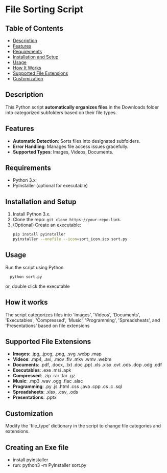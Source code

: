 # File Sorting Script

## Table of Contents

-   [Description](#description)
-   [Features](#features)
-   [Requirements](#requirements)
-   [Installation and Setup](#installation-and-setup)
-   [Usage](#usage)
-   [How It Works](#how-it-works)
-   [Supported File Extensions](#supported-file-extensions)
-   [Customization](#customization)

## Description

This Python script **automatically organizes files** in the Downloads folder into categorized subfolders based on their file types.

## Features

-   **Automatic Detection**: Sorts files into designated subfolders.
-   **Error Handling**: Manages file access issues gracefully.
-   **Supported Types**: Images, Videos, Documents.

## Requirements

-   Python 3.x
-   PyInstaller (optional for executable)

## Installation and Setup

1. Install Python 3.x.
2. Clone the repo: `git clone https://your-repo-link`.
3. (Optional) Create an executable:
    ```bash
    pip install pyinstaller
    pyinstaller --onefile --icon=sort_icon.ico sort.py
    ```

## Usage

Run the script using Python

```
  python sort.py
```

or, double click the executable

## How it works

The script categorizes files into 'Images', 'Videos', 'Documents', 'Executables', 'Compressed', 'Music', 'Programming', 'Spreadsheats', and 'Presentations' based on file extensions

## Supported File Extensions

-   **Images**: .jpg, .jpeg, .png, .svg .webp .map
-   **Videos**: .mp4, .avi, .mov .flv .mkv .wmv .webm
-   **Documents**: .pdf, .docx, .txt .doc .ppt .xls .xlsx .ovt .ods .dop .odg .odf
-   **Executables**: .exe .msi .apk
-   **Compressed**: .zip .rar .tar .gz
-   **Music**: .mp3 .wav .ogg .flac .alac
-   **Programming**: .py .js .html .css .java .cpp .cs .c .sql
-   **Spreadsheets**: .xlsx, .csv, .ods
-   **Presentations**: .pptx

## Customization

Modify the 'file_type' dictionary in the script to change file categories and extensions.

## Creating an Exe file

-   install pyinstaller
-   run: python3 -m PyInstaller sort.py
